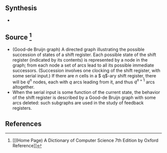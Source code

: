 ## Synthesis
- 
## Source [^1]
- (Good-de Bruijn graph) A directed graph illustrating the possible succession of states of a shift register. Each possible state of the shift register (indicated by its contents) is represented by a node in the graph; from each node a set of arcs lead to all its possible immediate successors. (Succession involves one clocking of the shift register, with some serial input.) If there are $n$ cells in a $ q$-ary shift register, there will be $q^{n}$ nodes, each with $q$ arcs leading from it, and thus $q^{n+1}$ arcs altogether.
- When the serial input is some function of the current state, the behavior of the shift register is described by a Good-de Bruijn graph with some arcs deleted: such subgraphs are used in the study of feedback registers.
## References

[^1]: [[(Home Page) A Dictionary of Computer Science 7th Edition by Oxford Reference]]